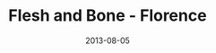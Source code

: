 ---
layout: media
category: media
series: "God Is ____"
title: "Flesh and Bone - Florence"
date: 2013-08-05
description: "Terry Phillips talks about how Jesus is God in flesh and bone."
video: "https://s3.amazonaws.com/crossroadsvideomessages/god_is_04_fl.mp4"
video-poster: "https://www.crossroads.net/uploadedfiles/god_is_04_still_fl.jpg"
---